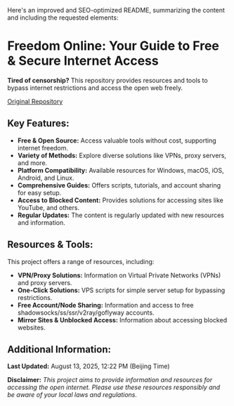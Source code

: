 Here's an improved and SEO-optimized README, summarizing the content and including the requested elements:

# Freedom Online: Your Guide to Free & Secure Internet Access

**Tired of censorship?** This repository provides resources and tools to bypass internet restrictions and access the open web freely.

[Original Repository](https://github.com/Alvin9999/new-pac)

## Key Features:

*   **Free & Open Source:** Access valuable tools without cost, supporting internet freedom.
*   **Variety of Methods:** Explore diverse solutions like VPNs, proxy servers, and more.
*   **Platform Compatibility:** Available resources for Windows, macOS, iOS, Android, and Linux.
*   **Comprehensive Guides:** Offers scripts, tutorials, and account sharing for easy setup.
*   **Access to Blocked Content:** Provides solutions for accessing sites like YouTube, and others.
*   **Regular Updates:** The content is regularly updated with new resources and information.

## Resources & Tools:

This project offers a range of resources, including:

*   **VPN/Proxy Solutions:** Information on Virtual Private Networks (VPNs) and proxy servers.
*   **One-Click Solutions:** VPS scripts for simple server setup for bypassing restrictions.
*   **Free Account/Node Sharing:** Information and access to free shadowsocks/ss/ssr/v2ray/goflyway accounts.
*   **Mirror Sites & Unblocked Access:** Information about accessing blocked websites.

## Additional Information:

**Last Updated:** August 13, 2025, 12:22 PM (Beijing Time)

**Disclaimer:** *This project aims to provide information and resources for accessing the open internet. Please use these resources responsibly and be aware of your local laws and regulations.*
